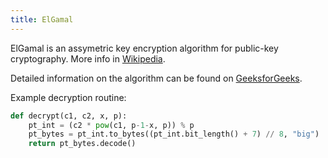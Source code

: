 ```yaml
---
title: ElGamal
---
```


ElGamal is an assymetric key encryption algorithm for public-key cryptography. More info in [Wikipedia](https://en.wikipedia.org/wiki/ElGamal_encryption).

Detailed information on the algorithm can be found on [GeeksforGeeks](https://www.geeksforgeeks.org/elgamal-encryption-algorithm/).

Example decryption routine:

``` py
def decrypt(c1, c2, x, p):
    pt_int = (c2 * pow(c1, p-1-x, p)) % p
    pt_bytes = pt_int.to_bytes((pt_int.bit_length() + 7) // 8, "big")
    return pt_bytes.decode()
```
